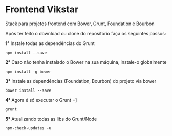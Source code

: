 Frontend Vikstar
==============

Stack para projetos frontend com Bower, Grunt, Foundation e Bourbon


Após ter feito o download ou clone do repositório faça os seguintes passos:

**1°** Instale todas as dependências do Grunt

```
npm install --save
```

**2°** Caso não tenha instalado o Bower na sua máquina, instale-o globalmente
```
npm install -g bower
```

**3°** Instale as dependências (Foundation, Bourbon) do projeto via bower
```
bower install --save
```

**4°** Agora é só executar o Grunt =]
```
grunt
```

**5°** Atualizando todas as libs do Grunt/Node
```
npm-check-updates -u
```
